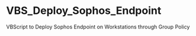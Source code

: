 # VBS_Deploy_Sophos_Endpoint
VBScript to Deploy Sophos Endpoint on Workstations through Group Policy
